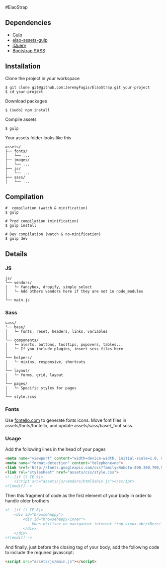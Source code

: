 #ElaoStrap

## Dependencies

* [Gulp](https://github.com/gulpjs/gulp)
* [elao-assets-gulp](https://github.com/Elao/node-module-assets-gulp)
* [jQuery](https://github.com/jquery/jquery)
* [Bootstrap SASS](https://github.com/twbs/bootstrap-sass)


## Installation

Clone the project in your workspace

	$ git clone git@github.com:JeremyFagis/ElaoStrap.git your-project
	$ cd your-project

Download packages

	$ (sudo) npm install

Compile assets

	$ gulp

Your assets folder looks like this

	assets/
	├── fonts/
	│   └── ...
	├── images/
	│   └── ...
	├── js/
	│   └── ...
	├── sass/
	│   └── ...


## Compilation

	#  compilation (watch & minification)
	$ gulp

	# Prod compilation (minification)
	$ gulp install

	# Dev compilation (watch & no-minification)
	$ gulp dev


## Details

### JS

	js/
	└── vendors/
	│   └─ fancybox, dropify, simple select
	│   └─ Add others vendors here if they are not in node_modules
	│
	└── main.js


### Sass

	sass/
	└── base/
	│   └─ fonts, reset, headers, links, variables
	│
	└── components/
	│   └─ alerts, buttons, tooltips, popovers, tables...
	│   └─ If you include plugins, insert scss files here
	│
	└── helpers/
	│   └─ mixins, responsive, shortcuts
	│
	└── layout/
	│   └─ forms, grid, layout
	│
	└── pages/
	│   └─ Specific styles for pages
	│
	└── style.scss


### Fonts

Use [fontello.com](http://fontello.com/) to generate fonts icons. Move font files in assets/fonts/fontello, and update assets/sass/base/_font.scss.

### Usage

Add the following lines in the head of your pages
```html
<meta name="viewport" content="width=device-width, initial-scale=1.0, maximum-scale=1.0" />
<meta name="format-detection" content="telephone=no">
<link href='http://fonts.googleapis.com/css?family=Roboto:400,300,700,900|Roboto+Condensed:400,300,700|Inconsolata:400' rel='stylesheet' type='text/css'>
<link rel="stylesheet" href="assets/css/style.css">
<!--[if lt IE 9]>
    <script src="assets/js/vendors/html5shiv.js"></script>
<![endif]-->
```

Then this fragment of code as the first element of your body in order to handle older brothers
```html
<!--[if lt IE 8]>
    <div id="browsehappy">
        <div id="browsehappy-inner">
            Vous utilisez un navigateur internet trop vieux.<br/>Merci de le <a href="http://browsehappy.com/">mettre à jour</a> afin d'améliorer votre navigation.
        </div>
    </div>
<![endif]-->
```
And finally, just before the closing tag of your body, add the following code to include the required javascript:
```html
<script src="assets/js/main.js"></script>
```
